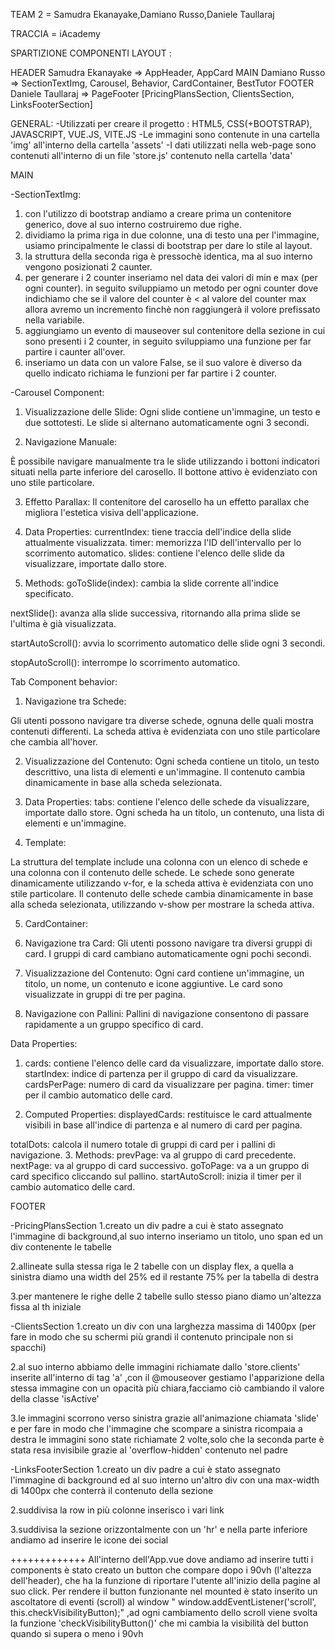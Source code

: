 TEAM 2 = Samudra Ekanayake,Damiano Russo,Daniele Taullaraj

TRACCIA = iAcademy

SPARTIZIONE COMPONENTI LAYOUT :

HEADER    Samudra Ekanayake => AppHeader, AppCard
MAIN      Damiano Russo => SectionTextImg, Carousel, Behavior, CardContainer, BestTutor
FOOTER    Daniele Taullaraj => PageFooter [PricingPlansSection, ClientsSection, LinksFooterSection]

GENERAL: 
-Utilizzati per creare il progetto : HTML5, CSS(+BOOTSTRAP), JAVASCRIPT, VUE.JS, VITE.JS
-Le immagini sono contenute in una cartella 'img' all'interno della cartella 'assets'
-I dati utilizzati nella web-page sono contenuti all'interno di un file 'store.js' contenuto nella cartella 'data'




MAIN

-SectionTextImg:
1. con l'utilizzo di bootstrap andiamo a creare prima un contenitore generico, dove al suo interno costruiremo due righe.
2. dividiamo la prima riga in due colonne, una di testo una per l'immagine, usiamo principalmente le classi di bootstrap per dare lo stile al layout.
3. la struttura della seconda riga è pressochè identica, ma al suo interno vengono posizionati 2 caunter.
4. per generare i 2 counter inseriamo nel data dei valori di min e max (per ogni counter).
   in seguito sviluppiamo un metodo per ogni counter dove indichiamo che se il valore del counter è < al valore del counter max allora avremo un incremento finchè non raggiungerà il volore prefissato nella variabile.
5. aggiungiamo un evento di mauseover sul contenitore della sezione in cui sono presenti i 2 counter, in   seguito sviluppiamo una funzione per far partire i caunter all'over.
6. inseriamo un data con un valore False, se il suo valore è diverso da quello indicato richiama le funzioni per far partire i 2 counter.

-Carousel Component:
1. Visualizzazione delle Slide:
Ogni slide contiene un'immagine, un testo e due sottotesti.
Le slide si alternano automaticamente ogni 3 secondi.

2. Navigazione Manuale:

È possibile navigare manualmente tra le slide utilizzando i bottoni indicatori situati nella parte inferiore del carosello.
Il bottone attivo è evidenziato con uno stile particolare.

3. Effetto Parallax:
Il contenitore del carosello ha un effetto parallax che migliora l'estetica visiva dell'applicazione.

4. Data Properties:
currentIndex: tiene traccia dell'indice della slide attualmente visualizzata.
timer: memorizza l'ID dell'intervallo per lo scorrimento automatico.
slides: contiene l'elenco delle slide da visualizzare, importate dallo store.

5. Methods:
goToSlide(index): cambia la slide corrente all'indice specificato.

nextSlide(): avanza alla slide successiva, ritornando alla prima slide se l'ultima è già visualizzata.

startAutoScroll(): avvia lo scorrimento automatico delle slide ogni 3 secondi.

stopAutoScroll(): interrompe lo scorrimento automatico.


Tab Component behavior:
1. Navigazione tra Schede:

Gli utenti possono navigare tra diverse schede, ognuna delle quali mostra contenuti differenti.
La scheda attiva è evidenziata con uno stile particolare che cambia all'hover.

2. Visualizzazione del Contenuto:
Ogni scheda contiene un titolo, un testo descrittivo, una lista di elementi e un'immagine.
Il contenuto cambia dinamicamente in base alla scheda selezionata.


3. Data Properties:
tabs: contiene l'elenco delle schede da visualizzare, importate dallo store. Ogni scheda ha un titolo, un contenuto, una lista di elementi e un'immagine.


4. Template:

La struttura del template include una colonna con un elenco di schede e una colonna con il contenuto delle schede.
Le schede sono generate dinamicamente utilizzando v-for, e la scheda attiva è evidenziata con uno stile particolare.
Il contenuto delle schede cambia dinamicamente in base alla scheda selezionata, utilizzando v-show per mostrare la scheda attiva.

5. CardContainer:

1. Navigazione tra Card:
Gli utenti possono navigare tra diversi gruppi di card.
I gruppi di card cambiano automaticamente ogni pochi secondi.

2. Visualizzazione del Contenuto:
Ogni card contiene un'immagine, un titolo, un nome, un contenuto e icone aggiuntive.
Le card sono visualizzate in gruppi di tre per pagina.

3. Navigazione con Pallini:
Pallini di navigazione consentono di passare rapidamente a un gruppo specifico di card.


Data Properties:

1. cards: contiene l'elenco delle card da visualizzare, importate dallo store.
startIndex: indice di partenza per il gruppo di card da visualizzare.
cardsPerPage: numero di card da visualizzare per pagina.
timer: timer per il cambio automatico delle card.

2. Computed Properties:
displayedCards: restituisce le card attualmente visibili in base all'indice di partenza e al numero di card per pagina.

totalDots: calcola il numero totale di gruppi di card per i pallini di navigazione.
3. Methods:
prevPage: va al gruppo di card precedente.
nextPage: va al gruppo di card successivo.
goToPage: va a un gruppo di card specifico cliccando sul pallino.
startAutoScroll: inizia il timer per il cambio automatico delle card.




FOOTER

-PricingPlansSection
1.creato un div padre a cui è stato assegnato l'immagine di background,al suo interno inseriamo un titolo, uno span ed un div contenente le tabelle

2.allineate sulla stessa riga le 2 tabelle con un display flex, a quella a sinistra diamo una width del 25% ed il restante 75% per la tabella di destra

3.per mantenere le righe delle 2 tabelle sullo stesso piano diamo un'altezza fissa al th iniziale


-ClientsSection
1.creato un div con una larghezza massima di 1400px (per fare in modo che su schermi più grandi il contenuto principale non si spacchi)

2.al suo interno abbiamo delle immagini richiamate dallo 'store.clients' inserite all'interno di tag 'a' ,con il @mouseover gestiamo l'apparizione della stessa immagine con un opacità più chiara,facciamo ciò cambiando il valore della classe 'isActive'

3.le immagini scorrono verso sinistra grazie all'animazione chiamata 'slide' e per fare in modo che l'immagine che scompare a sinistra ricompaia a destra le immagini sono state richiamate 2 volte,solo che la seconda parte è stata resa invisibile grazie al 'overflow-hidden' contenuto nel padre


-LinksFooterSection
1.creato un div padre a cui è stato assegnato l'immagine di background ed al suo interno un'altro div con una max-width di 1400px che conterrà il contenuto della sezione

2.suddivisa la row in più colonne inserisco i vari link

3.suddivisa la sezione orizzontalmente con un 'hr' e nella parte inferiore andiamo ad inserire le icone dei social 


+++++++++++++
All'interno dell'App.vue dove andiamo ad inserire tutti i components è stato creato un button che compare dopo i 90vh (l'altezza dell'header),
che ha la funzione di riportare l'utente all'inizio della pagine al suo click.
Per rendere il button funzionante nel mounted è stato inserito un ascoltatore di eventi (scroll) al window " window.addEventListener('scroll', this.checkVisibilityButton);" ,ad ogni cambiamento dello scroll viene svolta la funzione 'checkVisibilityButton()' che mi cambia la visibilità del button quando si supera o meno i 90vh
 